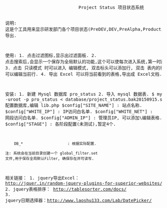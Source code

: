 <html>
<head>
<meta http-equiv="content-type" content="text/html; charset=UTF-8">
<title>/var/www/localhost/htdocs/project_status/README.md.text.html</title>
<meta name="Generator" content="Vim/7.4">
<meta name="plugin-version" content="vim7.4_v1">
<meta name="syntax" content="none">
<meta name="settings" content="use_css,pre_wrap,no_foldcolumn,expand_tabs,prevent_copy=">
<meta name="colorscheme" content="delek">
<style type="text/css">
</style>

<script type='text/javascript'>
<!--

-->
</script>
</head>
<body>
<pre id='vimCodeElement'>
                            Project Status 项目状态系统


说明:
    这是个工具用来显示研发部门各个项目状态(PreDEV,DEV,PreAlpha,Production)的系统,可以过滤时间和颜, 导出.

使用:
    1. 点击过滤图标,显示出过滤面板.
    2.
    点击搜索后,会显示一个保存为全局默认的功能,这个可以使每次进入系统,第一时间显示的是己过滤的数据.
    3. 点击 只读模式 时可以进入 编辑模式, 双击标头可以添加行, 双击 表内的行,
       可以编辑当前行.
    4. 导出 Excel 可以将当前看到的表格,导出成 Excel文档.

安装:
    1. 新建 Mysql 数据库 pro_status
    2. 导入 mysql 数据表.
        $ mysql -uroot -p pro_status &lt; database/project_status.bak20150915.sql
    3. 配置数据库,编辑 lib.php
        $config[&quot;SITE_NAME&quot;]    : 站点名称.
        $config[&quot;WHITE_IP&quot;]     : IP访问白名单.
        $config[&quot;WHITE_NET&quot;]    : 网段访问白名单.
        $config[&quot;ADMIN_IP&quot;]     : 管理员IP, 可以添加\编辑表格.
        $config[&quot;STAGE&quot;]        : 各阶段配置(未测试),暂定4个.

        DB_*                    : 根据实际配置.

    注: 系统会在当前目录创建一个 global_filter.set
    文件,用于保存全局默认Filter, 确保存在并可读写.


相关链接：
    1. jquery导出Excel： <a href="http://jquer.in/random-jquery-plugins-for-superior-websites/tableexport/">http://jquer.in/random-jquery-plugins-for-superior-websites/tableexport/</a>
    2. jquery表格排序： <a href="http://tablesorter.com/docs/">http://tablesorter.com/docs/</a>
    3. jquery日期选择器：<a href="http://www.laoshu133.com/Lab/DatePicker/">http://www.laoshu133.com/Lab/DatePicker/</a>
</pre>
</body>
</html>
<!-- vim: set foldmethod=manual : -->
